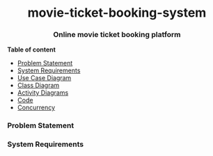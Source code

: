 <h1 align="center"> movie-ticket-booking-system</h1>
<h3 align="center">Online movie ticket booking platform</h3>

**Table of content**

* [Problem Statement](#problem-statement)
* [System Requirements](#system-requirements)
* [Use Case Diagram](#use-case-diagram)
* [Class Diagram](#class-diagram)
* [Activity Diagrams](#activity-diagrams)
* [Code](#code)
* [Concurrency](#concurrency)
  
### Problem Statement

### System Requirements
